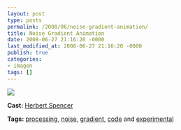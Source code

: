 ```yaml
---
layout: post
type: posts
permalink: /2008/06/noise-gradient-animation/
title: Noise Gradient Animation
date: 2008-06-27 21:16:20 -0000
last_modified_at: 2008-06-27 21:16:20 -0000
publish: true
categories:
- imagen
tags: []
---
```

[![](http://ts.vimeo.com/572/789/57278912_200.jpg)](http://vimeo.com/1244578)

**Cast:** [Herbert Spencer](http://hspencer)

**Tags:** [processing](http://vimeo.com/tag%3Aprocessing), [noise](http://vimeo.com/tag%3Anoise), [gradient](http://vimeo.com/tag%3Agradient), [code](http://vimeo.com/tag%3Acode) and [experimental](http://vimeo.com/tag%3Aexperimental)
